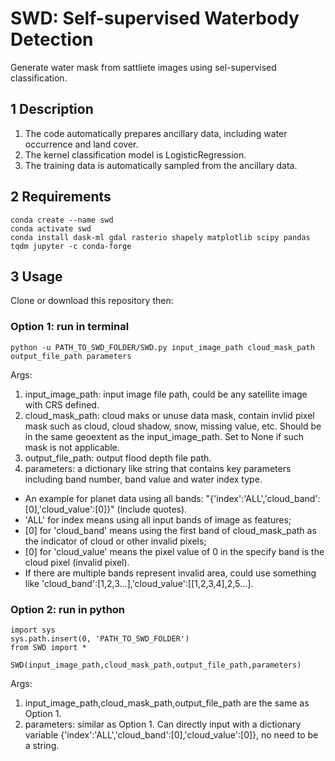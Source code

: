 # SWD: Self-supervised Waterbody Detection
Generate water mask from sattliete images using sel-supervised classification.

## 1 Description
1. The code automatically prepares ancillary data, including water occurrence and land cover.
2. The kernel classification model is LogisticRegression.
3. The training data is automatically sampled from the ancillary data.

## 2 Requirements
```
conda create --name swd
conda activate swd
conda install dask-ml gdal rasterio shapely matplotlib scipy pandas tqdm jupyter -c conda-forge
```

## 3 Usage
Clone or download this repository then:
### Option 1: run in terminal
```
python -u PATH_TO_SWD_FOLDER/SWD.py input_image_path cloud_mask_path output_file_path parameters
```
Args:
1. input_image_path: input image file path, could be any satellite image with CRS defined.
2. cloud_mask_path: cloud maks or unuse data mask, contain invlid pixel mask such as cloud, cloud shadow, snow, missing value, etc. Should be in the same geoextent as the input_image_path. Set to None if such mask is not applicable.
3. output_file_path: output flood depth file path.
4. parameters: a dictionary like string that contains key parameters including band number, band value and water index type. 
- An example for planet data using all bands: "{'index':'ALL','cloud_band':[0],'cloud_value':[0]}" (include quotes).
 - 'ALL' for index means using all input bands of image as features; 
 - [0] for 'cloud_band' means using the first band of cloud_mask_path as the indicator of cloud or other invalid pixels;
 - [0] for 'cloud_value' means the pixel value of 0 in the specify band is the cloud pixel (invalid pixel).
 - If there are multiple bands represent invalid area, could use something like 'cloud_band':[1,2,3...],'cloud_value':[[1,2,3,4],2,5...].

### Option 2: run in python
```
import sys
sys.path.insert(0, 'PATH_TO_SWD_FOLDER')
from SWD import *

SWD(input_image_path,cloud_mask_path,output_file_path,parameters)
```
Args:
1. input_image_path,cloud_mask_path,output_file_path are the same as Option 1.
2. parameters: similar as Option 1. Can directly input with a dictionary variable {'index':'ALL','cloud_band':[0],'cloud_value':[0]}, no need to be a string.


